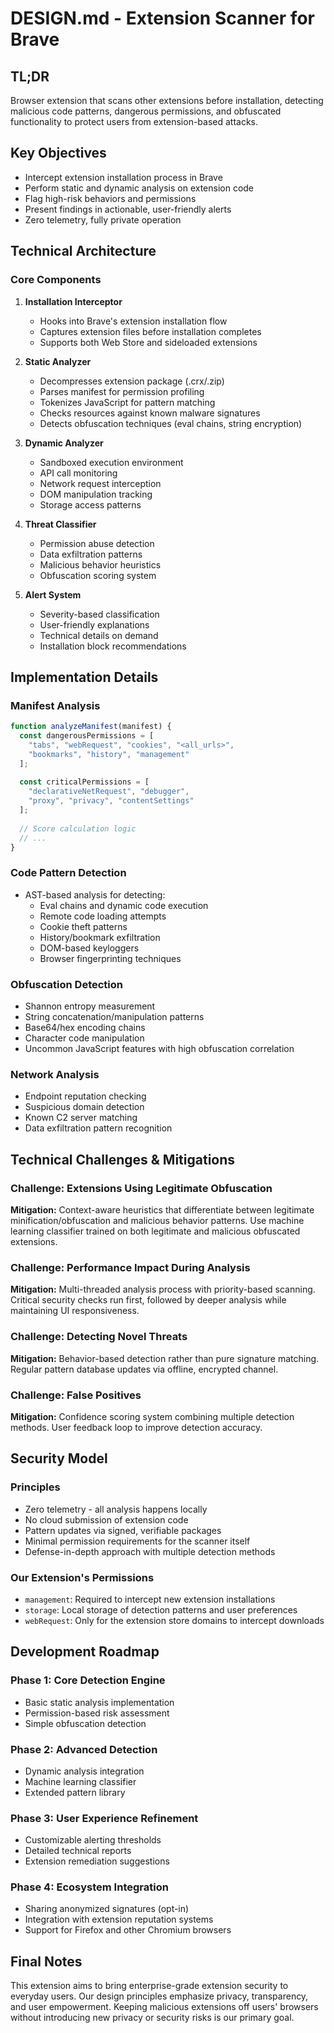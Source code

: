 # DESIGN.md - Extension Scanner for Brave

## TL;DR
Browser extension that scans other extensions before installation, detecting malicious code patterns, dangerous permissions, and obfuscated functionality to protect users from extension-based attacks.

## Key Objectives
- Intercept extension installation process in Brave
- Perform static and dynamic analysis on extension code
- Flag high-risk behaviors and permissions
- Present findings in actionable, user-friendly alerts
- Zero telemetry, fully private operation

## Technical Architecture

### Core Components
1. **Installation Interceptor**
   - Hooks into Brave's extension installation flow
   - Captures extension files before installation completes
   - Supports both Web Store and sideloaded extensions

2. **Static Analyzer**
   - Decompresses extension package (.crx/.zip)
   - Parses manifest for permission profiling
   - Tokenizes JavaScript for pattern matching
   - Checks resources against known malware signatures
   - Detects obfuscation techniques (eval chains, string encryption)

3. **Dynamic Analyzer**
   - Sandboxed execution environment
   - API call monitoring
   - Network request interception
   - DOM manipulation tracking
   - Storage access patterns

4. **Threat Classifier**
   - Permission abuse detection
   - Data exfiltration patterns
   - Malicious behavior heuristics
   - Obfuscation scoring system

5. **Alert System**
   - Severity-based classification
   - User-friendly explanations
   - Technical details on demand
   - Installation block recommendations

## Implementation Details

### Manifest Analysis
```javascript
function analyzeManifest(manifest) {
  const dangerousPermissions = [
    "tabs", "webRequest", "cookies", "<all_urls>",
    "bookmarks", "history", "management"
  ];
  
  const criticalPermissions = [
    "declarativeNetRequest", "debugger",
    "proxy", "privacy", "contentSettings"
  ];
  
  // Score calculation logic
  // ...
}
```

### Code Pattern Detection
- AST-based analysis for detecting:
  - Eval chains and dynamic code execution
  - Remote code loading attempts
  - Cookie theft patterns
  - History/bookmark exfiltration
  - DOM-based keyloggers
  - Browser fingerprinting techniques

### Obfuscation Detection
- Shannon entropy measurement
- String concatenation/manipulation patterns
- Base64/hex encoding chains
- Character code manipulation
- Uncommon JavaScript features with high obfuscation correlation

### Network Analysis
- Endpoint reputation checking
- Suspicious domain detection
- Known C2 server matching
- Data exfiltration pattern recognition

## Technical Challenges & Mitigations

### Challenge: Extensions Using Legitimate Obfuscation
**Mitigation:** Context-aware heuristics that differentiate between legitimate minification/obfuscation and malicious behavior patterns. Use machine learning classifier trained on both legitimate and malicious obfuscated extensions.

### Challenge: Performance Impact During Analysis
**Mitigation:** Multi-threaded analysis process with priority-based scanning. Critical security checks run first, followed by deeper analysis while maintaining UI responsiveness.

### Challenge: Detecting Novel Threats
**Mitigation:** Behavior-based detection rather than pure signature matching. Regular pattern database updates via offline, encrypted channel.

### Challenge: False Positives
**Mitigation:** Confidence scoring system combining multiple detection methods. User feedback loop to improve detection accuracy.

## Security Model

### Principles
- Zero telemetry - all analysis happens locally
- No cloud submission of extension code
- Pattern updates via signed, verifiable packages
- Minimal permission requirements for the scanner itself
- Defense-in-depth approach with multiple detection methods

### Our Extension's Permissions
- `management`: Required to intercept new extension installations
- `storage`: Local storage of detection patterns and user preferences
- `webRequest`: Only for the extension store domains to intercept downloads

## Development Roadmap

### Phase 1: Core Detection Engine
- Basic static analysis implementation
- Permission-based risk assessment
- Simple obfuscation detection

### Phase 2: Advanced Detection
- Dynamic analysis integration
- Machine learning classifier
- Extended pattern library

### Phase 3: User Experience Refinement
- Customizable alerting thresholds
- Detailed technical reports
- Extension remediation suggestions

### Phase 4: Ecosystem Integration
- Sharing anonymized signatures (opt-in)
- Integration with extension reputation systems
- Support for Firefox and other Chromium browsers

## Final Notes
This extension aims to bring enterprise-grade extension security to everyday users. Our design principles emphasize privacy, transparency, and user empowerment. Keeping malicious extensions off users' browsers without introducing new privacy or security risks is our primary goal.
